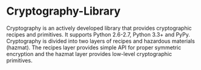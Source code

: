 # Cryptography-Library
Cryptography is an actively developed library that provides cryptographic recipes and primitives. It supports Python 2.6-2.7, Python 3.3+ and PyPy.  Cryptography is divided into two layers of recipes and hazardous materials (hazmat). The recipes layer provides simple API for proper symmetric encryption and the hazmat layer provides low-level cryptographic primitives.

